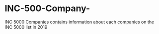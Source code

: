 # INC-500-Company-
INC 5000 Companies contains information about each companies on the INC 5000 list in 2019
